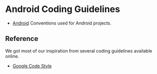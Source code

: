# Android Coding Guidelines

- [Android](android-guidelines.md) Conventions used for Android projects.

## Reference

We got most of our inspiration from several coding guidelines available online.

- [Google Code Style](https://source.android.com/source/code-style.html)
